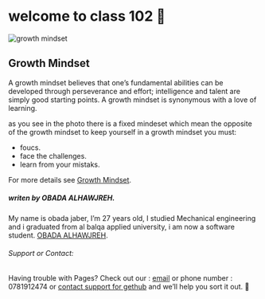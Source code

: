 # welcome to class 102 &#128640;


![growth mindset](https://mightifier.com/wp-content/uploads/2020/11/dreamstime_m_172148280-1080x675.jpg)
## Growth Mindset

A growth mindset believes that one’s fundamental abilities can be developed through perseverance and effort; intelligence and talent are simply good starting points. A growth mindset is synonymous with a love of learning.

as you see in the photo there is a fixed mindeset which mean the opposite of the growth mindset 
to keep yourself in a growth mindset you must: 

* foucs.
* face the challenges.
* learn from your mistaks.



For more details see [Growth Mindset](https://www.atlassian.com/blog/inside-atlassian/growth-mindset).

##### *writen by OBADA ALHAWJREH.*

My name is obada jaber, I’m 27 years old, I studied Mechanical engineering and i graduated from al balqa applied university, i am now a software student. [OBADA ALHAWJREH](https://github.com/Obada-gh). 

###### *Support or Contact:*

Having trouble with Pages? Check out our : [email](obada7jaber7@gmail.com) or phone number : 0781912474 or [contact support for gethub](https://support.github.com/contact) and we’ll help you sort it out. :metal:
